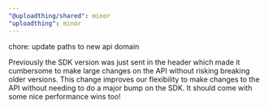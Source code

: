 ```yaml
---
"@uploadthing/shared": minor
"uploadthing": minor
---
```


chore: update paths to new api domain

Previously the SDK version was just sent in the header which made it cumbersome to make large changes on the API without risking breaking older versions. This change improves our flexibility to make changes to the API without needing to do a major bump on the SDK. It should come with some nice performance wins too!
